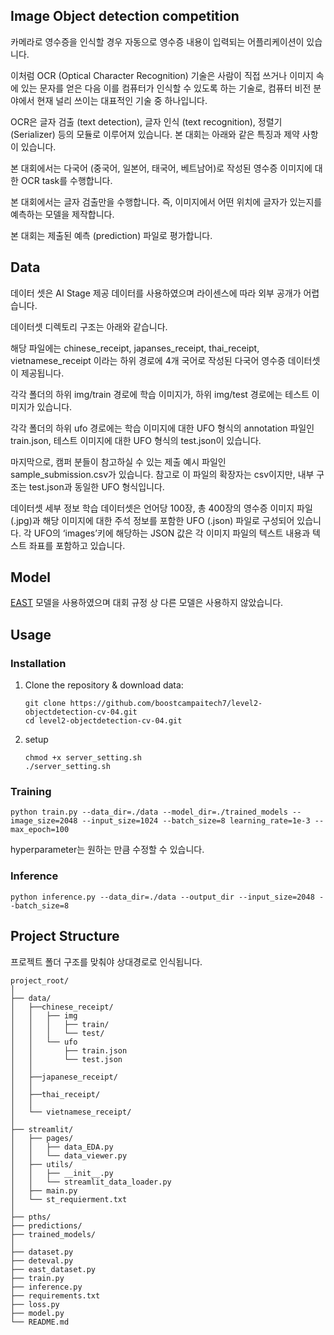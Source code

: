 ## Image Object detection competition

카메라로 영수증을 인식할 경우 자동으로 영수증 내용이 입력되는 어플리케이션이 있습니다. 

이처럼 OCR (Optical Character Recognition) 기술은 사람이 직접 쓰거나 이미지 속에 있는 문자를 얻은 다음 이를 컴퓨터가 인식할 수 있도록 하는 기술로, 컴퓨터 비전 분야에서 현재 널리 쓰이는 대표적인 기술 중 하나입니다.

OCR은 글자 검출 (text detection), 글자 인식 (text recognition), 정렬기 (Serializer) 등의 모듈로 이루어져 있습니다. 본 대회는 아래와 같은 특징과 제약 사항이 있습니다.

본 대회에서는 다국어 (중국어, 일본어, 태국어, 베트남어)로 작성된 영수증 이미지에 대한 OCR task를 수행합니다.

본 대회에서는 글자 검출만을 수행합니다. 즉, 이미지에서 어떤 위치에 글자가 있는지를 예측하는 모델을 제작합니다.

본 대회는 제출된 예측 (prediction) 파일로 평가합니다.

## Data

데이터 셋은 AI Stage 제공 데이터를 사용하였으며 라이센스에 따라 외부 공개가 어렵습니다.

데이터셋 디렉토리 구조는 아래와 같습니다.

해당 파일에는 chinese_receipt, japanses_receipt, thai_receipt, vietnamese_receipt 이라는 하위 경로에 4개 국어로 작성된 다국어 영수증 데이터셋이 제공됩니다.

각각 폴더의 하위 img/train 경로에 학습 이미지가, 하위 img/test 경로에는 테스트 이미지가 있습니다.

각각 폴더의 하위 ufo 경로에는 학습 이미지에 대한 UFO 형식의 annotation 파일인 train.json, 테스트 이미지에 대한 UFO 형식의 test.json이 있습니다.

마지막으로, 캠퍼 분들이 참고하실 수 있는 제출 예시 파일인 sample_submission.csv가 있습니다. 참고로 이 파일의 확장자는 csv이지만, 내부 구조는 test.json과 동일한 UFO 형식입니다.

데이터셋 세부 정보
학습 데이터셋은 언어당 100장, 총 400장의 영수증 이미지 파일 (.jpg)과 해당 이미지에 대한 주석 정보를 포함한 UFO (.json) 파일로 구성되어 있습니다. 각 UFO의 ‘images’키에 해당하는 JSON 값은 각 이미지 파일의 텍스트 내용과 텍스트 좌표를 포함하고 있습니다.




## Model 

[EAST](https://arxiv.org/abs/1704.03155) 모델을 사용하였으며 대회 규정 상 다른 모델은 사용하지 않았습니다.

## Usage

### Installation

1. Clone the repository & download data:
   ```
   git clone https://github.com/boostcampaitech7/level2-objectdetection-cv-04.git
   cd level2-objectdetection-cv-04.git
   ```
2. setup
   ```
   chmod +x server_setting.sh
   ./server_setting.sh
   ```

### Training

```
python train.py --data_dir=./data --model_dir=./trained_models --image_size=2048 --input_size=1024 --batch_size=8 learning_rate=1e-3 --max_epoch=100
```

hyperparameter는 원하는 만큼 수정할 수 있습니다.

### Inference


```
python inference.py --data_dir=./data --output_dir --input_size=2048 --batch_size=8
```

## Project Structure

프로젝트 폴더 구조를 맞춰야 상대경로로 인식됩니다. 

```
project_root/
│
├── data/
│   ├──chinese_receipt/
│   │   ├── img
│   │   │   ├── train/
│   │   │   └── test/
│   │   └── ufo
│   │       ├── train.json
│   │       └── test.json
│   │
│   ├──japanese_receipt/ 
│   │
│   ├──thai_receipt/ 
│   │
│   └── vietnamese_receipt/ 
│
├── streamlit/
│   ├── pages/
│   │   ├── data_EDA.py
│   │   └── data_viewer.py
│   ├── utils/
│   │   ├── __init__.py
│   │   └── streamlit_data_loader.py
│   ├── main.py
│   └── st_requierment.txt
│
├── pths/
├── predictions/
├── trained_models/
│
├── dataset.py
├── deteval.py
├── east_dataset.py
├── train.py
├── inference.py
├── requirements.txt
├── loss.py
├── model.py
└── README.md
```

   
